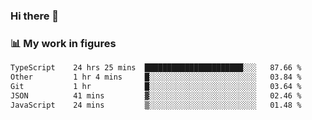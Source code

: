### Hi there 👋

### 📊 My work in figures

<!--START_SECTION:waka-->

```txt
TypeScript    24 hrs 25 mins  ██████████████████████░░░   87.66 %
Other         1 hr 4 mins     █░░░░░░░░░░░░░░░░░░░░░░░░   03.84 %
Git           1 hr            █░░░░░░░░░░░░░░░░░░░░░░░░   03.64 %
JSON          41 mins         ▓░░░░░░░░░░░░░░░░░░░░░░░░   02.46 %
JavaScript    24 mins         ▒░░░░░░░░░░░░░░░░░░░░░░░░   01.48 %
```

<!--END_SECTION:waka-->
